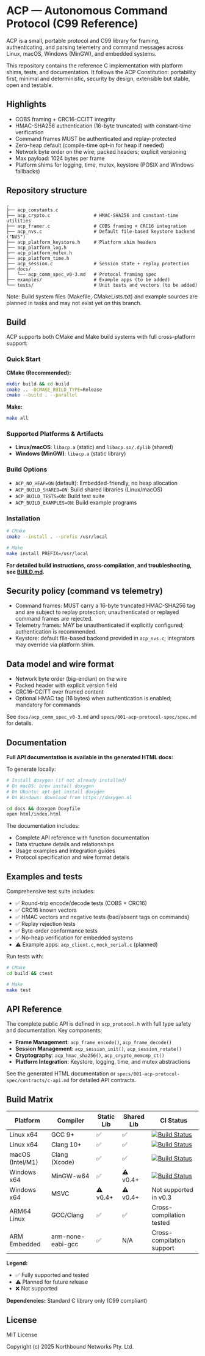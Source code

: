 # ACP — Autonomous Command Protocol (C99 Reference)

ACP is a small, portable protocol and C99 library for framing, authenticating, and parsing telemetry and command messages across Linux, macOS, Windows (MinGW), and embedded systems.

This repository contains the reference C implementation with platform shims, tests, and documentation. It follows the ACP Constitution: portability first, minimal and deterministic, security by design, extensible but stable, open and testable.

## Highlights

- COBS framing + CRC16-CCITT integrity
- HMAC-SHA256 authentication (16-byte truncated) with constant-time verification
- Command frames MUST be authenticated and replay-protected
- Zero-heap default (compile-time opt-in for heap if needed)
- Network byte order on the wire; packed headers; explicit versioning
- Max payload: 1024 bytes per frame
- Platform shims for logging, time, mutex, keystore (POSIX and Windows fallbacks)

## Repository structure

```text
.
├── acp_constants.c
├── acp_crypto.c                # HMAC-SHA256 and constant-time utilities
├── acp_framer.c                # COBS framing + CRC16 integration
├── acp_nvs.c                   # Default file-based keystore backend ("NVS")
├── acp_platform_keystore.h     # Platform shim headers
├── acp_platform_log.h
├── acp_platform_mutex.h
├── acp_platform_time.h
├── acp_session.c               # Session state + replay protection
├── docs/
│   └── acp_comm_spec_v0-3.md   # Protocol framing spec
├── examples/                   # Example apps (to be added)
└── tests/                      # Unit tests and vectors (to be added)
```

Note: Build system files (Makefile, CMakeLists.txt) and example sources are planned in tasks and may not exist yet on this branch.

## Build

ACP supports both CMake and Make build systems with full cross-platform support:

### Quick Start

**CMake (Recommended):**

```bash
mkdir build && cd build
cmake .. -DCMAKE_BUILD_TYPE=Release
cmake --build . --parallel
```

**Make:**

```bash
make all
```

### Supported Platforms & Artifacts

- **Linux/macOS**: `libacp.a` (static) and `libacp.so/.dylib` (shared)
- **Windows (MinGW)**: `libacp.a` (static library)

### Build Options

- `ACP_NO_HEAP=ON` (default): Embedded-friendly, no heap allocation
- `ACP_BUILD_SHARED=ON`: Build shared libraries (Linux/macOS)
- `ACP_BUILD_TESTS=ON`: Build test suite
- `ACP_BUILD_EXAMPLES=ON`: Build example programs

### Installation

```bash
# CMake
cmake --install . --prefix /usr/local

# Make
make install PREFIX=/usr/local
```

**For detailed build instructions, cross-compilation, and troubleshooting, see [BUILD.md](docs/BUILD.md).**

## Security policy (command vs telemetry)

- Command frames: MUST carry a 16-byte truncated HMAC-SHA256 tag and are subject to replay protection; unauthenticated or replayed command frames are rejected.
- Telemetry frames: MAY be unauthenticated if explicitly configured; authentication is recommended.
- Keystore: default file-based backend provided in `acp_nvs.c`; integrators may override via platform shim.

## Data model and wire format

- Network byte order (big-endian) on the wire
- Packed header with explicit version field
- CRC16-CCITT over framed content
- Optional HMAC tag (16 bytes) when authentication is enabled; mandatory for commands

See `docs/acp_comm_spec_v0-3.md` and `specs/001-acp-protocol-spec/spec.md` for details.

## Documentation

**Full API documentation is available in the generated HTML docs:**

To generate locally:

```bash
# Install doxygen (if not already installed)
# On macOS: brew install doxygen
# On Ubuntu: apt-get install doxygen
# On Windows: download from https://doxygen.nl

cd docs && doxygen Doxyfile
open html/index.html
```

The documentation includes:

- Complete API reference with function documentation
- Data structure details and relationships  
- Usage examples and integration guides
- Protocol specification and wire format details

## Examples and tests

Comprehensive test suite includes:

- ✅ Round-trip encode/decode tests (COBS + CRC16)
- ✅ CRC16 known vectors
- ✅ HMAC vectors and negative tests (bad/absent tags on commands)
- ✅ Replay rejection tests
- ✅ Byte-order conformance tests
- ✅ No-heap verification for embedded systems
- ⚠️ Example apps: `acp_client.c`, `mock_serial.c` (planned)

Run tests with:

```bash
# CMake
cd build && ctest

# Make  
make test
```

## API Reference

The complete public API is defined in `acp_protocol.h` with full type safety and documentation. Key components:

- **Frame Management**: `acp_frame_encode()`, `acp_frame_decode()`
- **Session Management**: `acp_session_init()`, `acp_session_rotate()`
- **Cryptography**: `acp_hmac_sha256()`, `acp_crypto_memcmp_ct()`
- **Platform Integration**: Keystore, logging, time, and mutex abstractions

See the generated HTML documentation or `specs/001-acp-protocol-spec/contracts/c-api.md` for detailed API contracts.

## Build Matrix

| Platform | Compiler | Static Lib | Shared Lib | CI Status |
|----------|----------|------------|------------|-----------|
| Linux x64 | GCC 9+ | ✅ | ✅ | [![Build Status](https://github.com/pzanna/acp/workflows/Build%20and%20Test/badge.svg)](https://github.com/pzanna/acp/actions) |
| Linux x64 | Clang 10+ | ✅ | ✅ | [![Build Status](https://github.com/pzanna/acp/workflows/Build%20and%20Test/badge.svg)](https://github.com/pzanna/acp/actions) |
| macOS (Intel/M1) | Clang (Xcode) | ✅ | ✅ | [![Build Status](https://github.com/pzanna/acp/workflows/Build%20and%20Test/badge.svg)](https://github.com/pzanna/acp/actions) |
| Windows x64 | MinGW-w64 | ✅ | ⚠️ v0.4+ | [![Build Status](https://github.com/pzanna/acp/workflows/Build%20and%20Test/badge.svg)](https://github.com/pzanna/acp/actions) |
| Windows x64 | MSVC | ⚠️ v0.4+ | ⚠️ v0.4+ | Not supported in v0.3 |
| ARM64 Linux | GCC/Clang | ✅ | ✅ | Cross-compilation tested |
| ARM Embedded | arm-none-eabi-gcc | ✅ | N/A | Cross-compilation support |

**Legend:**

- ✅ Fully supported and tested
- ⚠️ Planned for future release  
- ❌ Not supported

**Dependencies:** Standard C library only (C99 compliant)

## License

MIT License

Copyright (c) 2025 Northbound Networks Pty. Ltd.
